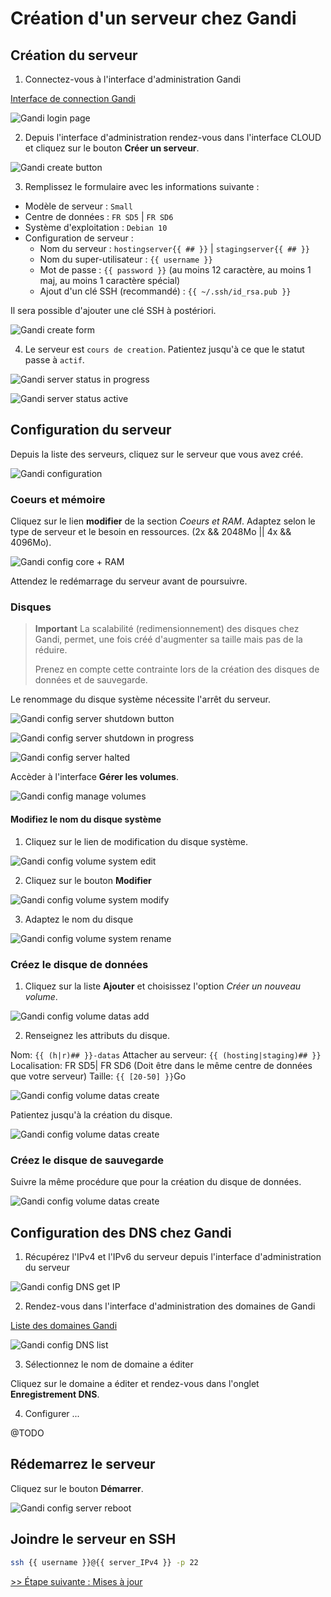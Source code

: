 # Création d'un serveur chez Gandi

## Création du serveur

1. Connectez-vous à l'interface d'administration Gandi

[Interface de connection Gandi](https://id.gandi.net)

![Gandi login page](../resources/screenshot/01-login.png)

2. Depuis l'interface d'administration rendez-vous dans l'interface CLOUD et cliquez sur le bouton **Créer un serveur**.

![Gandi create button](../resources/screenshot/01-create-button.png)

3. Remplissez le formulaire avec les informations suivante :

- Modèle de serveur : ```Small```
- Centre de données : ```FR SD5``` | ```FR SD6```
- Système d'exploitation : ```Debian 10```
- Configuration de serveur :
    - Nom du serveur : ```hostingserver{{ ## }}``` | ```stagingserver{{ ## }}```
    - Nom du super-utilisateur : ```{{ username }}```
    - Mot de passe : ```{{ password }}``` (au moins 12 caractère, au moins 1 maj, au moins 1 caractère spécial)
    - Ajout d'un clé SSH (recommandé) : ```{{ ~/.ssh/id_rsa.pub }}```

Il sera possible d'ajouter une clé SSH à postériori.

![Gandi create form](../resources/screenshot/01-create-form.png)

4. Le serveur est ```cours de creation```. Patientez jusqu'à ce que le statut passe à ```actif```.

![Gandi server status in progress](../resources/screenshot/01-status-in_progress.png)

![Gandi server status active](../resources/screenshot/01-status-active.png)

## Configuration du serveur

Depuis la liste des serveurs, cliquez sur le serveur que vous avez créé.

![Gandi configuration](../resources/screenshot/01-configuration.png)

### Coeurs et mémoire

Cliquez sur le lien **modifier** de la section *Coeurs et RAM*.
Adaptez selon le type de serveur et le besoin en ressources. (2x && 2048Mo || 4x && 4096Mo).

![Gandi config core + RAM](../resources/screenshot/01-config-core_RAM.png)

Attendez le redémarrage du serveur avant de poursuivre.

### Disques

> **Important** La scalabilité (redimensionnement) des disques chez Gandi, permet, une fois créé d'augmenter sa taille mais pas de la réduire.
>
> Prenez en compte cette contrainte lors de la création des disques de données et de sauvegarde.

Le renommage du disque système nécessite l'arrêt du serveur.

![Gandi config server shutdown button](../resources/screenshot/01-config-shutdown_button.png)

![Gandi config server shutdown in progress](../resources/screenshot/01-config-shutdown_progress.png)

![Gandi config server halted](../resources/screenshot/01-config-halted.png)

Accèder à l'interface **Gérer les volumes**.

![Gandi config manage volumes](../resources/screenshot/01-config-manage_volumes.png)

#### Modifiez le nom du disque système

1. Cliquez sur le lien de modification du disque système.

![Gandi config volume system edit](../resources/screenshot/01-config-volume_sys_edit.png)

2. Cliquez sur le bouton **Modifier**

![Gandi config volume system modify](../resources/screenshot/01-config-volume_sys_modify.png)

3. Adaptez le nom du disque

![Gandi config volume system rename](../resources/screenshot/01-config-volume_sys_rename.png)

### Créez le disque de données

1. Cliquez sur la liste **Ajouter** et choisissez l'option *Créer un nouveau volume*.

![Gandi config volume datas add](../resources/screenshot/01-config-volume_datas_add.png)

2. Renseignez les attributs du disque.

Nom: ```{{ (h|r)## }}-datas```
Attacher au serveur: ```{{ (hosting|staging)## }}```
Localisation: FR SD5| FR SD6 (Doit être dans le même centre de données que votre serveur)
Taille: ```{{ [20-50] }}```Go

![Gandi config volume datas create](../resources/screenshot/01-config-volume_datas_create.png)

Patientez jusqu'à la création du disque.

![Gandi config volume datas create](../resources/screenshot/01-config-volume_datas_created.png)

### Créez le disque de sauvegarde

Suivre la même procédure que pour la création du disque de données.

![Gandi config volume datas create](../resources/screenshot/01-config-volume_backup_created.png)

## Configuration des DNS chez Gandi

1. Récupérez l'IPv4 et l'IPv6 du serveur depuis l'interface d'administration du serveur

![Gandi config DNS get IP](../resources/screenshot/01-config-DNS_get_IP.png)

2. Rendez-vous dans l'interface d'administration des domaines de Gandi

[Liste des domaines Gandi](https://admin.gandi.net/domain/)

![Gandi config DNS list](../resources/screenshot/01-config-DNS_list.png)

3. Sélectionnez le nom de domaine a éditer

Cliquez sur le domaine a éditer et rendez-vous dans l'onglet **Enregistrement DNS**.

4. Configurer ...

@TODO

## Rédemarrez le serveur

Cliquez sur le bouton **Démarrer**.

![Gandi config server reboot](../resources/screenshot/01-config-server-reboot.png)

## Joindre le serveur en SSH

```bash
ssh {{ username }}@{{ server_IPv4 }} -p 22
```

[>> Étape suivante : Mises à jour](02-update-and-upgrade.md)